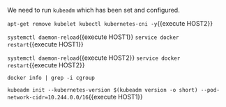 We need to run `kubeadm` which has been set and configured. 

`apt-get remove kubelet kubectl kubernetes-cni -y`{{execute HOST2}}

`systemctl daemon-reload`{{execute HOST1}}
`service docker restart`{{execute HOST1}}

`systemctl daemon-reload`{{execute HOST2}}
`service docker restart`{{execute HOST2}}

`docker info | grep -i cgroup`

`kubeadm init --kubernetes-version $(kubeadm version -o short) --pod-network-cidr=10.244.0.0/16`{{execute HOST1}}

